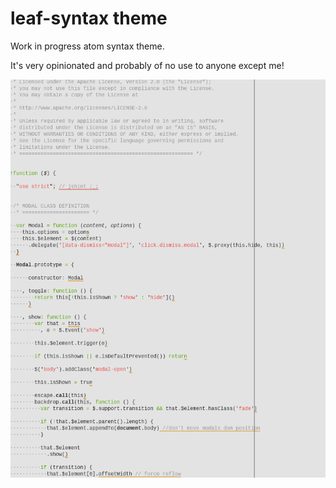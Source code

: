 # leaf-syntax theme

Work in progress atom syntax theme.

It's very opinionated and probably of no use to anyone except me!

![A screenshot of your theme](screenshot.png)
